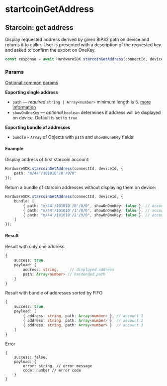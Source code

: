 # startcoinGetAddress

## Starcoin: get address

Display requested address derived by given BIP32 path on device and returns it to caller. User is presented with a description of the requested key and asked to confirm the export on OneKey.

```typescript
const response = await HardwareSDK.starcoinGetAddress(connectId, deviceId, params)
```

### Params

[Optional common params](../common-params.md)

**Exporting single address**

* `path` — _required_ `string | Array<number>`  minimum length is 5. [more information](../path.md)
* `showOnOneKey` — _optional_ `boolean` determines if address will be displayed on device. Default is set to `true`

**Exporting bundle of addresses**

* `bundle` - `Array` of Objects with `path` and `showOnOneKey` fields

#### Example

Display address of first starcoin account:

```typescript
HardwareSDK.starcoinGetAddress(connectId, deviceId, {
    path: "m/44'/101010'/0'/0/0"
});
```

Return a bundle of starcoin addresses without displaying them on device:

```typescript
HardwareSDK.starcoinGetAddress(connectId, deviceId, {
    bundle: [
        { path: "m/44'/101010'/0'/0/0", showOnOneKey: false }, // account 1
        { path: "m/44'/101010'/1'/0/0", showOnOneKey: false }, // account 2
        { path: "m/44'/101010'/2'/0/0", showOnOneKey: false }  // account 3
    ]
});
```

#### Result

Result with only one address

```typescript
{
    success: true,
    payload: {
        address: string,     // displayed address
        path: Array<number> // hardended path
    }
}
```

Result with bundle of addresses sorted by FIFO

```typescript
{
    success: true,
    payload: [
        { address: string, path: Array<number> }, // account 1
        { address: string, path: Array<number> }, // account 2
        { address: string, path: Array<number> }  // account 3
    ]
}
```

Error

```
{
    success: false,
    payload: {
        error: string, // error message
        code: number // error code
    }
}
```
